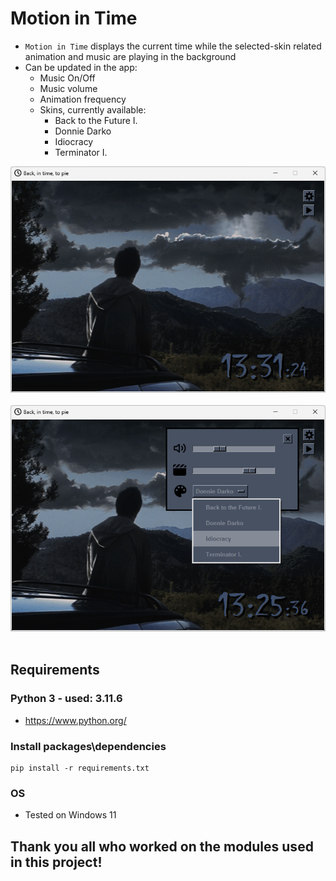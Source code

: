 # Motion in Time
- `Motion in Time` displays the current time while the selected-skin related animation and music are playing in the background
- Can be updated in the app:
    - Music On/Off
    - Music volume
    - Animation frequency
    - Skins, currently available:
        - Back to the Future I.
        - Donnie Darko
        - Idiocracy
        - Terminator I.

<div align="center">
    <img src="docs/promo/donnie_darko_1.png">
</div>
<br>
<div align="center">
    <img src="docs/promo/donnie_darko_2.png">
</div>
<br>

## Requirements
### Python 3 - used: 3.11.6
- https://www.python.org/

### Install packages\dependencies
```
pip install -r requirements.txt
```
### OS
- Tested on Windows 11

## Thank you all who worked on the modules used in this project!
